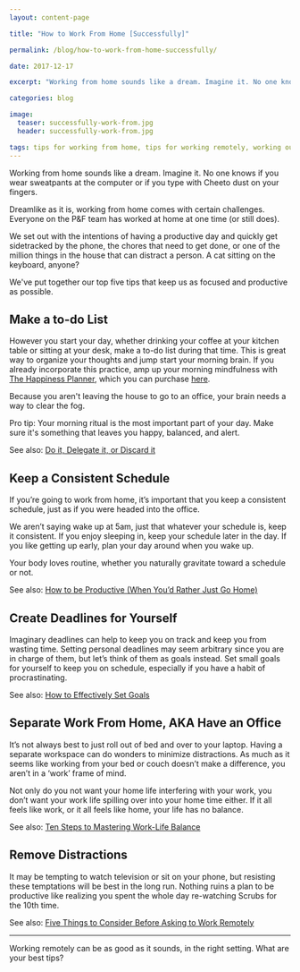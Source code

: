 ```yaml
---
layout: content-page

title: "How to Work From Home [Successfully]"

permalink: /blog/how-to-work-from-home-successfully/

date: 2017-12-17

excerpt: "Working from home sounds like a dream. Imagine it. No one knows if you wear sweatpants at the computer or if you type with Cheeto dust on your fingers."

categories: blog

image:
  teaser: successfully-work-from.jpg
  header: successfully-work-from.jpg

tags: tips for working from home, tips for working remotely, working outside the office, remote working advice
---
```


Working from home sounds like a dream. Imagine it. No one knows if you wear sweatpants at the computer or if you type with Cheeto dust on your fingers. 

Dreamlike as it is, working from home comes with certain challenges. Everyone on the P&F team has worked at home at one time (or still does). 

We set out with the intentions of having a productive day and quickly get sidetracked by the phone, the chores that need to get done, or one of the million things in the house that can distract a person. A cat sitting on the keyboard, anyone? 

We've put together our top five tips that keep us as focused and productive as possible. 

## Make a to-do List

However you start your day, whether drinking your coffee at your kitchen table or sitting at your desk, make a to-do list during that time. This is great way to organize your thoughts and jump start your morning brain. If you already incorporate this practice, amp up your morning mindfulness with <a href="/blog/can-this-planner-make-you-happier/">The Happiness Planner</a>, which you can purchase <a href="https://thehappinessplanner.com/?aff=377" target="_blank">here</a>.

Because you aren't leaving the house to go to an office, your brain needs a way to clear the fog. 

Pro tip: Your morning ritual is the most important part of your day. Make sure it's something that leaves you happy, balanced, and alert. 

See also: <a href="/blog/do-it-delegate-it-or-discard-it/">Do it, Delegate it, or Discard it</a>

## Keep a Consistent Schedule

If you’re going to work from home, it’s important that you keep a consistent schedule, just as if you were headed into the office. 

We aren’t saying wake up at 5am, just that whatever your schedule is, keep it consistent. If you enjoy sleeping in, keep your schedule later in the day. If you like getting up early, plan your day around when you wake up. 

Your body loves routine, whether you naturally gravitate toward a schedule or not. 

See also: <a href="/blog/how-to-be-productive-when-youd-rather-just-go-home/">How to be Productive (When You’d Rather Just Go Home)</a>

## Create Deadlines for Yourself

Imaginary deadlines can help to keep you on track and keep you from wasting time. Setting personal deadlines may seem arbitrary since you are in charge of them, but let’s think of them as goals instead. Set small goals for yourself to keep you on schedule, especially if you have a habit of procrastinating. 

See also: <a href="/blog/how-to-effectively-set-goals/">How to Effectively Set Goals</a>

## Separate Work From Home, AKA Have an Office

It’s not always best to just roll out of bed and over to your laptop. Having a separate workspace can do wonders to minimize distractions. As much as it seems like working from your bed or couch doesn’t make a difference, you aren’t in a ‘work’ frame of mind. 

Not only do you not want your home life interfering with your work, you don’t want your work life spilling over into your home time either. If it all feels like work, or it all feels like home, your life has no balance. 

See also: <a href="/blog/ten-steps-to-mastering-work-life-balance/">Ten Steps to Mastering Work-Life Balance</a>

## Remove Distractions

It may be tempting to watch television or sit on your phone, but resisting these temptations will be best in the long run. Nothing ruins a plan to be productive like realizing you spent the whole day re-watching Scrubs for the 10th time. 

See also: <a href="/blog/five-things-to-consider-before-asking-to-work-remotely/">Five Things to Consider Before Asking to Work Remotely</a>

<hr class="secondary">

Working remotely can be as good as it sounds, in the right setting. What are your best tips? 

